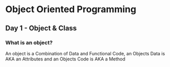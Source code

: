 # Object Oriented Programming
## Day 1 - Object & Class
### What is an object?

An object is a Combination of Data and Functional Code, an Objects Data is AKA an Attributes and an Objects Code is AKA a Method
 




